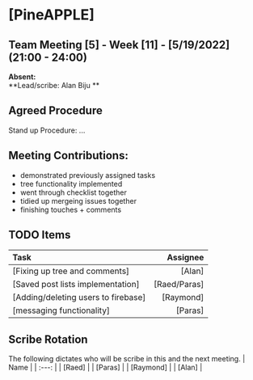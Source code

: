# [PineAPPLE]


## Team Meeting [5] - Week [11] - [5/19/2022] (21:00 - 24:00)
**Absent:**
<br>
**Lead/scribe: Alan Biju **

## Agreed Procedure
Stand up Procedure: ...


## Meeting Contributions:
- demonstrated previously assigned tasks
- tree functionality implemented 
- went through checklist together 
- tidied up mergeing issues together
- finishing touches + comments


## TODO Items
| Task | Assignee |
| :--- | ---: |
| [Fixing up tree and comments] | [Alan] |
| [Saved post lists implementation] | [Raed/Paras] |
| [Adding/deleting users to firebase] | [Raymond] |
| [messaging functionality] | [Paras] |


## Scribe Rotation
The following dictates who will be scribe in this and the next meeting.
| Name |
| :---: |
| [Raed] |
| [Paras] |
| [Raymond] |
| [Alan] |
